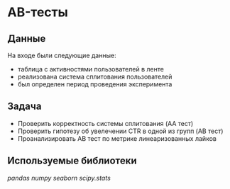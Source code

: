 # AB-тесты

## Данные

На входе были следующие данные:
- таблица с активностями пользователей в ленте
- реализована система сплитования пользователей
- был определен период проведения эксперимента

## Задача

- Проверить корректность системы сплитования (AA тест)
- Проверить гипотезу об увелечении CTR в одной из групп (AB тест)
- Проанализировать AB тест по метрике линеаризованных лайков  

## Используемые библиотеки

*pandas* *numpy* *seaborn* *scipy.stats*

